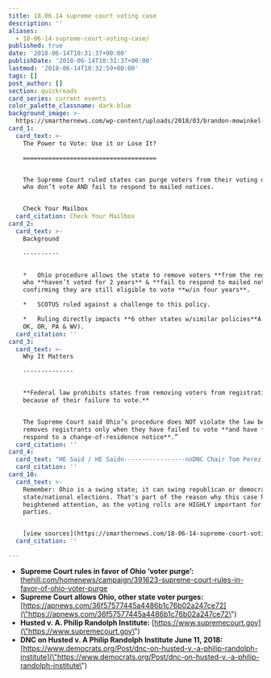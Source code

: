 ```yaml
---
title: 18.06.14 supreme court voting case
description: ''
aliases:
  - 18-06-14-supreme-court-voting-case/
published: true
date: '2018-06-14T10:31:37+00:00'
publishDate: '2018-06-14T10:31:37+00:00'
lastmod: '2018-06-14T10:32:59+00:00'
tags: []
post_author: []
section: quickreads
card_series: current events
color_palette_classname: dark-blue
background_image: >-
  https://smarthernews.com/wp-content/uploads/2018/03/brandon-mowinkel-211936-unsplash-scaled.jpg
card_1:
  card_text: >-
    The Power to Vote: Use it or Lose It?

    =====================================


    The Supreme Court ruled states can purge voters from their voting databases
    who don’t vote AND fail to respond to mailed notices.


    Check Your Mailbox
  card_citation: Check Your Mailbox
card_2:
  card_text: >-
    Background

    ----------


    *   Ohio procedure allows the state to remove voters **from the registry**
    who **haven’t voted for 2 years** & **fail to respond to mailed notices**
    confirming they are still eligible to vote **w/in four years**.

    *   SCOTUS ruled against a challenge to this policy.

    *   Ruling directly impacts **6 other states w/similar policies**A (GA, MT
    OK, OR, PA & WV).
  card_citation: ''
card_3:
  card_text: >-
    Why It Matters

    --------------


    **Federal law prohibits states from removing voters from registration solely
    because of their failure to vote.**


    The Supreme Court said Ohio’s procedure does NOT violate the law because “it
    removes registrants only when they have failed to vote **and have failed to
    respond to a change-of-residence notice**.”
  card_citation: ''
card_4:
  card_text: "HE Said / HE Saidn-----------------nnDNC Chair Tom Perez called the ruling “**an attack on democracy**” and a “**power grab by a Republican Party that wants to make it harder for people to vote**.”nnOhio’s Republican Sec. of State Jon Husted called it ax1C**a victory for electoral integrity**.ax1D Husted is running for lieutenant governor in November."
  card_citation: ''
card_10:
  card_text: >-
    Remember: Ohio is a swing state; it can swing republican or democrat in
    state/national elections. That's part of the reason why this case has
    heightened attention, as the voting rolls are HIGHLY important for both
    parties.


    [view sources](https://smarthernews.com/18-06-14-supreme-court-voting-case/)
  card_citation: ''

---
```

*   **Supreme Court rules in favor of Ohio ‘voter purge’:** [thehill.com/homenews/campaign/391623-supreme-court-rules-in-favor-of-ohio-voter-purge](\"http://thehill.com/homenews/campaign/391623-supreme-court-rules-in-favor-of-ohio-voter-purge\")
*   **Supreme Court allows Ohio, other state voter purges:** [https://apnews.com/36f57577445a4486b1c76b02a247ce72](\"https://apnews.com/36f57577445a4486b1c76b02a247ce72\")
*   **Husted v. A. Philip Randolph Institute:** [https://www.supremecourt.gov](\"https://www.supremecourt.gov\")
*   **DNC on Husted v. A Philip Randolph Institute June 11, 2018:** [https://www.democrats.org/Post/dnc-on-husted-v.-a-philip-randolph-institute](\"https://www.democrats.org/Post/dnc-on-husted-v.-a-philip-randolph-institute\")
